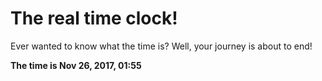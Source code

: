 # The real time clock!

Ever wanted to know what the time is? Well, your journey is about to end!

**The time is Nov 26, 2017, 01:55**